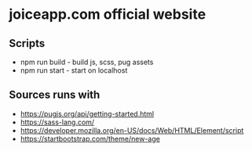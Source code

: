 # joiceapp.com official website

## Scripts
- npm run build - build js, scss, pug assets
- npm run start - start on localhost


## Sources runs with
- https://pugjs.org/api/getting-started.html
- https://sass-lang.com/
- https://developer.mozilla.org/en-US/docs/Web/HTML/Element/script
- https://startbootstrap.com/theme/new-age